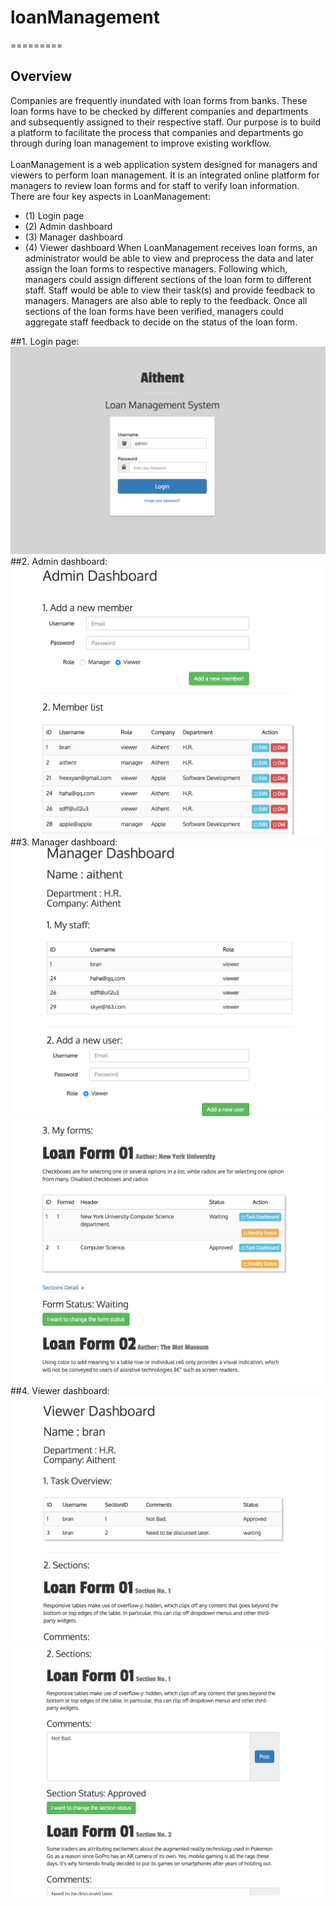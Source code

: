 # loanManagement
=========

Overview
----------
Companies are frequently inundated with loan forms from banks. These loan forms have to be checked by different companies and departments and subsequently assigned to their respective staff. Our purpose is to build a platform to facilitate the process that companies and departments go through during loan management to improve existing workflow.</br> </br>
LoanManagement is a web application system designed for managers and viewers to perform loan management. It is  an integrated online platform for managers to review loan forms and for staff to verify loan information. There are four key aspects in LoanManagement: 
- (1) Login page 
- (2) Admin dashboard
- (3) Manager dashboard
- (4) Viewer dashboard
When LoanManagement receives loan forms, an administrator would be able to view and preprocess the data and later assign the loan forms to respective managers. Following which, managers could assign different sections of the loan form to different staff. Staff would be able to view their task(s) and provide feedback to managers. Managers are also able to reply to the feedback. Once all sections of the loan forms have been verified, managers could aggregate staff feedback to decide on the status of the loan form.

##1. Login page:
![image](https://github.com/Xieyan/loanManagement/blob/master/screenshots/LoginPage.png) 
##2. Admin dashboard:
![image](https://github.com/Xieyan/loanManagement/blob/master/screenshots/adminDashboard.png)
##3. Manager dashboard:
![image](https://github.com/Xieyan/loanManagement/blob/master/screenshots/managerDashboard1.png)
![image](https://github.com/Xieyan/loanManagement/blob/master/screenshots/managerDashboard2.png)
##4. Viewer dashboard:
![image](https://github.com/Xieyan/loanManagement/blob/master/screenshots/viewerDashboard1.png)
![image](https://github.com/Xieyan/loanManagement/blob/master/screenshots/viewerDashboard2.png)


